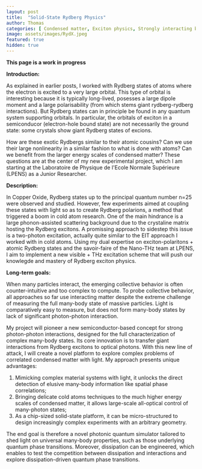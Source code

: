 ```yaml
---
layout: post
title:  "Solid-State Rydberg Physics"
author: Thomas
categories: [ Condensed matter, Exciton physics, Strongly interacting bosons, THz spectroscopy ]
image: assets/images/RydX.jpeg
featured: true
hidden: true
---
```


**This page is a work in progress**

__Introduction:__

As explained in earlier posts, I worked with Rydberg states of atoms where the electron is excited to a very large orbital. This type of orbital is interesting because it is typically long-lived, posesses a large dipole moment and a large polarisability (from which stems giant rydberg-rydberg interactions).
But Rydberg states can in principle be found in any quantum system supporting orbitals. In particular, the orbitals of exciton in a semiconducor (electron-hole bound state) are not necessarily the ground state: some crystals show giant Rydberg states of excions.

How are these exotic Rydbergs similar to their atomic cousins? Can we use their large nonlinearity in a similar fashion to what is done with atoms? Can we benefit from the larger energy scales of condensed matter? These questions are at the center of my new experimental project, which I am starting at the Laboratoire de Physique de l'Ecole Normale Supérieure (LPENS) as a Junior Researcher.

__Description:__

In Copper Oxide, Rydberg states up to the principal quantum number n=25 were observed and studied. However, few experiments aimed at coupling these states with light so as to create Rydberg polarions, a method that triggered a boom in cold atom research.
One of the main hindrance is a large phonon-assisted scattering background due to the crystaline matrix hosting the Rydberg excitons. A promissing approach to sidestep this issue is a two-photon excitation, actually quite similar to the EIT approach I worked with in cold atoms.
Using my dual expertise on exciton-polaritons + atomic Rydberg states and the savoir-faire of the Nano-THz team at LPENS, I aim to implement a new visible + THz excitation scheme that will push our knowlegde and mastery of Rydberg exciton physics.

__Long-term goals:__

When many particles interact, the emerging collective behavior is often counter-intuitive and too complex to compute. 
To probe collective behavior, all approaches so far use interacting matter despite the extreme challenge of measuring the full many-body state of massive particles. Light is comparatively easy to measure,
but does not form many-body states by lack of significant photon-photon interaction.

My project will pioneer a new semiconductor-based concept for strong photon-photon interactions, designed for the full characterization of complex many-body states. 
Its core innovation is to transfer giant interactions from Rydberg excitons to optical photons. 
With this new line of attack, I will create a novel platform to explore complex problems of correlated condensed matter with light. My approach presents unique advantages:
1. Mimicking complex material systems with light, it unlocks the direct detection of elusive many-body information like spatial phase correlations;
2. Bringing delicate cold atoms techniques to the much higher energy scales of condensed matter, it allows large-scale all-optical control of many-photon states;
3. As a chip-sized solid-state platform, it can be micro-structured to design increasingly complex experiments with an arbitrary geometry.

The end goal is therefore a novel photonic quantum simulator tailored to shed light on universal many-body properties, such as those underlying quantum phase transitions. 
Moreover, dissipation can be engineered, which enables to test the competition between dissipation and interactions and explore dissipation-driven quantum phase transitions.